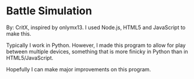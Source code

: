 # Battle Simulation
By: CritX, inspired by onlymx13.
I used Node.js, HTML5 and JavaScript to make this.

Typically I work in Python. However, I made this program to allow for play between multiple devices, something that is more finicky in Python than in HTML5/JavaScript.

Hopefully I can make major improvements on this program.
